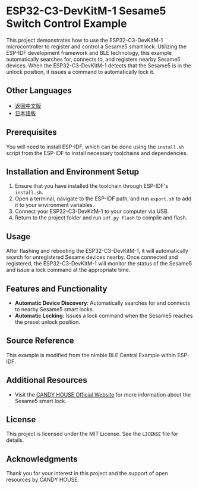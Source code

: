 # ESP32-C3-DevKitM-1 Sesame5 Switch Control Example

This project demonstrates how to use the ESP32-C3-DevKitM-1 microcontroller to register and control a Sesame5 smart lock. Utilizing the ESP-IDF development framework and BLE technology, this example automatically searches for, connects to, and registers nearby Sesame5 devices. When the ESP32-C3-DevKitM-1 detects that the Sesame5 is in the unlock position, it issues a command to automatically lock it.

## Other Languages
- [返回中文版](README.md)
- [日本語版](README_JP.md)

## Prerequisites
You will need to install ESP-IDF, which can be done using the `install.sh` script from the ESP-IDF to install necessary toolchains and dependencies.

## Installation and Environment Setup
1. Ensure that you have installed the toolchain through ESP-IDF's `install.sh`.
2. Open a terminal, navigate to the ESP-IDF path, and run `export.sh` to add it to your environment variables.
3. Connect your ESP32-C3-DevKitM-1 to your computer via USB.
4. Return to the project folder and run `idf.py flash` to compile and flash.

## Usage
After flashing and rebooting the ESP32-C3-DevKitM-1, it will automatically search for unregistered Sesame devices nearby. Once connected and registered, the ESP32-C3-DevKitM-1 will monitor the status of the Sesame5 and issue a lock command at the appropriate time.

## Features and Functionality
- **Automatic Device Discovery**: Automatically searches for and connects to nearby Sesame5 smart locks.
- **Automatic Locking**: Issues a lock command when the Sesame5 reaches the preset unlock position.

## Source Reference
This example is modified from the nimble BLE Central Example within ESP-IDF.

## Additional Resources
- Visit the [CANDY HOUSE Official Website](https://jp.candyhouse.co/) for more information about the Sesame5 smart lock.

## License
This project is licensed under the MIT License. See the `LICENSE` file for details.

## Acknowledgments
Thank you for your interest in this project and the support of open resources by CANDY HOUSE.
